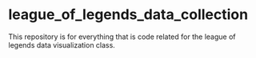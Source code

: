 # league_of_legends_data_collection
This repository is for everything that is code related for the league of legends data visualization class.
